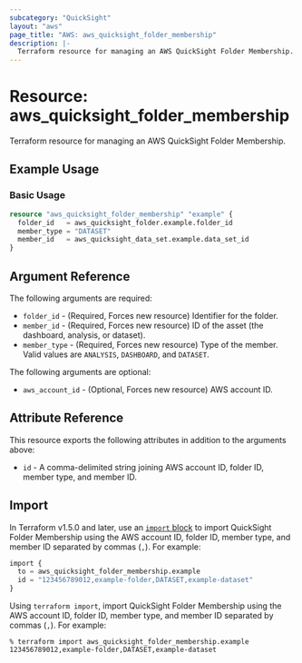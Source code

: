 ```yaml
---
subcategory: "QuickSight"
layout: "aws"
page_title: "AWS: aws_quicksight_folder_membership"
description: |-
  Terraform resource for managing an AWS QuickSight Folder Membership.
---
```


# Resource: aws_quicksight_folder_membership

Terraform resource for managing an AWS QuickSight Folder Membership.

## Example Usage

### Basic Usage

```terraform
resource "aws_quicksight_folder_membership" "example" {
  folder_id   = aws_quicksight_folder.example.folder_id
  member_type = "DATASET"
  member_id   = aws_quicksight_data_set.example.data_set_id
}
```

## Argument Reference

The following arguments are required:

* `folder_id` - (Required, Forces new resource) Identifier for the folder.
* `member_id` - (Required, Forces new resource) ID of the asset (the dashboard, analysis, or dataset).
* `member_type` - (Required, Forces new resource) Type of the member. Valid values are `ANALYSIS`, `DASHBOARD`, and `DATASET`.

The following arguments are optional:

* `aws_account_id` - (Optional, Forces new resource) AWS account ID.

## Attribute Reference

This resource exports the following attributes in addition to the arguments above:

* `id` - A comma-delimited string joining AWS account ID, folder ID, member type, and member ID.

## Import

In Terraform v1.5.0 and later, use an [`import` block](https://developer.hashicorp.com/terraform/language/import) to import QuickSight Folder Membership using the AWS account ID, folder ID, member type, and member ID separated by commas (`,`). For example:

```terraform
import {
  to = aws_quicksight_folder_membership.example
  id = "123456789012,example-folder,DATASET,example-dataset"
}
```

Using `terraform import`, import QuickSight Folder Membership using the AWS account ID, folder ID, member type, and member ID separated by commas (`,`). For example:

```console
% terraform import aws_quicksight_folder_membership.example 123456789012,example-folder,DATASET,example-dataset
```
